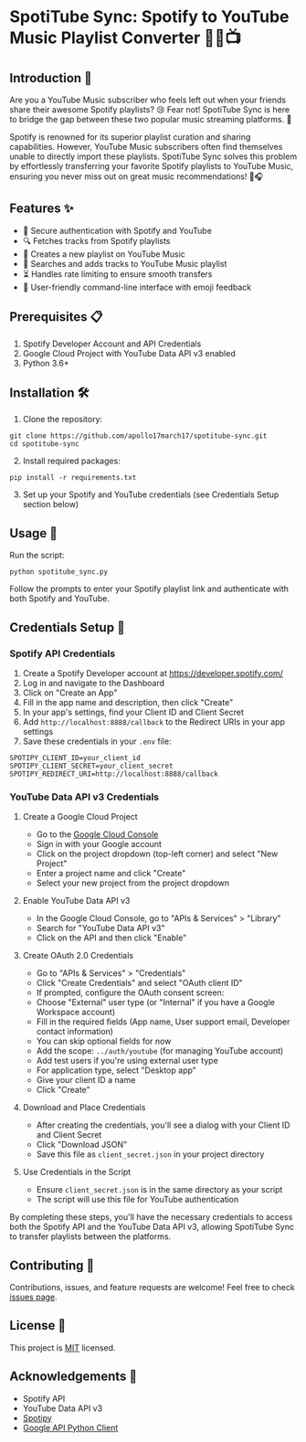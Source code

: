 # SpotiTube Sync: Spotify to YouTube Music Playlist Converter 🎵🔄📺

## Introduction 🌟

Are you a YouTube Music subscriber who feels left out when your friends share their awesome Spotify playlists? 😢 Fear not! SpotiTube Sync is here to bridge the gap between these two popular music streaming platforms. 🎉

Spotify is renowned for its superior playlist curation and sharing capabilities. However, YouTube Music subscribers often find themselves unable to directly import these playlists. SpotiTube Sync solves this problem by effortlessly transferring your favorite Spotify playlists to YouTube Music, ensuring you never miss out on great music recommendations! 🚀🎧

## Features ✨

- 🔐 Secure authentication with Spotify and YouTube
- 🔍 Fetches tracks from Spotify playlists
- 🎵 Creates a new playlist on YouTube Music
- 🔄 Searches and adds tracks to YouTube Music playlist
- ⏳ Handles rate limiting to ensure smooth transfers
- 🎨 User-friendly command-line interface with emoji feedback

## Prerequisites 📋

1. Spotify Developer Account and API Credentials
2. Google Cloud Project with YouTube Data API v3 enabled
3. Python 3.6+

## Installation 🛠️

1. Clone the repository:
```
git clone https://github.com/apollo17march17/spotitube-sync.git
cd spotitube-sync
```

2. Install required packages:
```
pip install -r requirements.txt
```

3. Set up your Spotify and YouTube credentials (see Credentials Setup section below)


## Usage 🚀
Run the script:
```
python spotitube_sync.py
```

Follow the prompts to enter your Spotify playlist link and authenticate with both Spotify and YouTube.

## Credentials Setup 🔑

### Spotify API Credentials

1. Create a Spotify Developer account at https://developer.spotify.com/
2. Log in and navigate to the Dashboard
3. Click on "Create an App"
4. Fill in the app name and description, then click "Create"
5. In your app's settings, find your Client ID and Client Secret
6. Add `http://localhost:8888/callback` to the Redirect URIs in your app settings
7. Save these credentials in your `.env` file:
```
SPOTIPY_CLIENT_ID=your_client_id
SPOTIPY_CLIENT_SECRET=your_client_secret
SPOTIPY_REDIRECT_URI=http://localhost:8888/callback
```

### YouTube Data API v3 Credentials

1. Create a Google Cloud Project
    - Go to the [Google Cloud Console](https://console.cloud.google.com/)
    - Sign in with your Google account
    - Click on the project dropdown (top-left corner) and select "New Project"
    - Enter a project name and click "Create"
    - Select your new project from the project dropdown

2. Enable YouTube Data API v3
    - In the Google Cloud Console, go to "APIs & Services" > "Library"
    - Search for "YouTube Data API v3"
    - Click on the API and then click "Enable"

3. Create OAuth 2.0 Credentials
    - Go to "APIs & Services" > "Credentials"
    - Click "Create Credentials" and select "OAuth client ID"
    - If prompted, configure the OAuth consent screen:
    - Choose "External" user type (or "Internal" if you have a Google Workspace account)
    - Fill in the required fields (App name, User support email, Developer contact information)
    - You can skip optional fields for now
    - Add the scope: `../auth/youtube` (for managing YouTube account)
    - Add test users if you're using external user type
    - For application type, select "Desktop app"
    - Give your client ID a name
    - Click "Create"

4. Download and Place Credentials
    - After creating the credentials, you'll see a dialog with your Client ID and Client Secret
    - Click "Download JSON"
    - Save this file as `client_secret.json` in your project directory

5. Use Credentials in the Script
    - Ensure `client_secret.json` is in the same directory as your script
    - The script will use this file for YouTube authentication

By completing these steps, you'll have the necessary credentials to access both the Spotify API and the YouTube Data API v3, allowing SpotiTube Sync to transfer playlists between the platforms.


## Contributing 🤝

Contributions, issues, and feature requests are welcome! Feel free to check [issues page](https://github.com/apollo17march/spotitube-sync/issues).

## License 📄

This project is [MIT](https://choosealicense.com/licenses/mit/) licensed.

## Acknowledgements 👏

- Spotify API
- YouTube Data API v3
- [Spotipy](https://github.com/plamere/spotipy)
- [Google API Python Client](https://github.com/googleapis/google-api-python-client)
